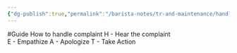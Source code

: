 ```yaml
---
{"dg-publish":true,"permalink":"/barista-notes/tr-and-maintenance/handle-complaints/","noteIcon":""}
---
```



#Guide 
How to handle complaint
	H - Hear the complaint  
	E - Empathize
	A - Apologize
	T - Take Action

